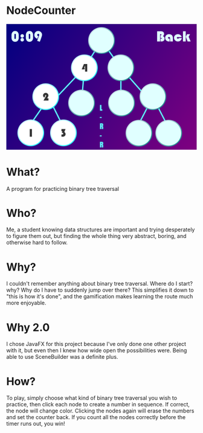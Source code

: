 # NodeCounter
![screenshot of NodeCounter](nodecounter-screen.png)

# What?
A program for practicing binary tree traversal

# Who?
Me, a student knowing data structures are important and trying desperately to figure them out, 
but finding the whole thing very abstract, boring, and otherwise hard to follow.

# Why?
I couldn't remember anything about binary tree traversal. Where do I start? why? Why do I have to suddenly jump over there?
This simplifies it down to "this is how it's done", and the gamification makes learning the route much more enjoyable.

# Why 2.0
I chose JavaFX for this project because I've only done one other project with it, but even then I knew how
wide open the possibilities were.  Being able to use SceneBuilder was a definite plus.

# How?
To play, simply choose what kind of binary tree traversal you wish to practice, then click each node to
create a number in sequence. If correct, the node will change color. Clicking the nodes again will erase the
numbers and set the counter back. If you count all the nodes correctly before the timer runs out, you win!
